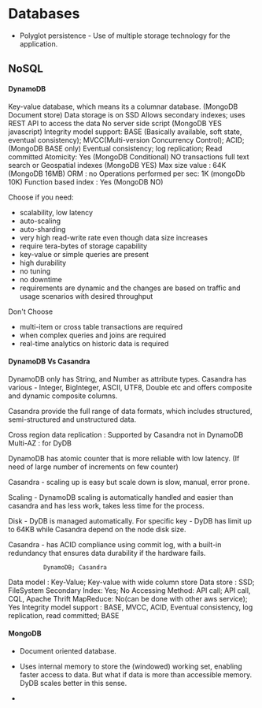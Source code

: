 # Databases

* Polyglot persistence - Use of multiple storage technology for the application.


## NoSQL

#### DynamoDB

Key-value database, which means its a columnar database. (MongoDB Document store)
Data storage is on SSD 
Allows secondary indexes; uses REST API to access the data 
No server side script (MongoDB YES javascript)
Integrity model support: BASE (Basically available, soft state, eventual consistency);
 MVCC(Multi-version Concurrency Control); ACID; (MongoDB BASE only)
 Eventual consistency; log replication; Read committed
Atomicity: Yes (MongoDB Conditional)
NO transactions full text search or Geospatial indexes (MongoDB YES)
Max size value : 64K (MongoDB 16MB)
ORM : no
Operations performed per sec: 1K (mongoDb 10K)
Function based index : Yes (MongoDB NO)

Choose if you need:

* scalability, low latency
* auto-scaling 
* auto-sharding
* very high read-write rate even though data size increases
* require tera-bytes of storage capability
* key-value or simple queries are present
* high durability
* no tuning
* no downtime
* requirements are dynamic and the changes are based on traffic and usage scenarios with desired throughput


Don't Choose

* multi-item or cross table transactions are required
* when complex queries and joins are required
* real-time analytics on historic data is required

#### DynamoDB Vs Casandra

 DynamoDB only has String, and Number as attribute types. 
 Casandra has various - Integer, BigInteger, ASCII, UTF8, Double etc and offers composite and dynamic composite columns.
 
 Casandra provide the full range of data formats, which includes structured, semi-structured and unstructured data.
 
 Cross region data replication : Supported by Casandra not in DynamoDB
 Multi-AZ :  for DyDB
 
 
 DynamoDB has atomic counter that is more reliable with low latency. (If need of large number of increments on few counter) 
 
 Casandra - scaling up is easy but scale down is slow, manual, error prone.
 
 Scaling - DynamoDB scaling is automatically handled and easier than casandra and has less work, takes less time for the process.
 
 Disk - DyDB is managed automatically. 
 For specific key - DyDB has limit up to 64KB while Casandra depend on the node disk size.
 
 Casandra - has ACID compliance using commit log, with a built-in redundancy that ensures data durability if the hardware fails.
 
              DynamoDB; Casandra
Data model : Key-Value; Key-value with wide column store
Data store : SSD; FileSystem
Secondary Index: Yes; No
Accessing Method: API call; API call, CQL, Apache Thrift
MapReduce: No(can be done with other aws service); Yes
Integrity model support : BASE, MVCC, ACID, Eventual consistency, log replication, read committed; BASE


 #### MongoDB
 
* Document oriented database.
* Uses internal memory to store the (windowed) working set, enabling faster access to data. But what if data is more than accessible memory. DyDB scales better in this sense.

* 